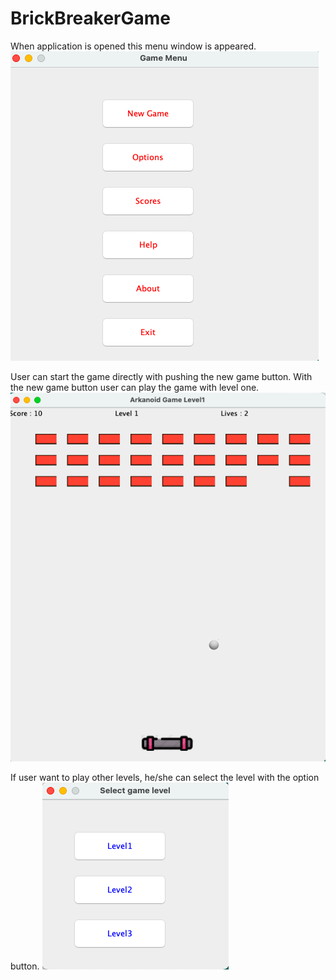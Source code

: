 # BrickBreakerGame
When application is opened this menu window is appeared.
![menu](https://github.com/dogayaglicioglu/BrickBreakerGame/blob/main/Screen%20Shot%202023-07-30%20at%2016.45.45.png)


User can start the game directly with pushing the new game button. With the new game button user can play the game with level one.
![level1](https://github.com/dogayaglicioglu/BrickBreakerGame/blob/main/Screen%20Shot%202023-07-30%20at%2016.45.58.png)


If user want to play other levels, he/she can select the level with the option button.
![options](https://github.com/dogayaglicioglu/BrickBreakerGame/blob/main/Screen%20Shot%202023-07-30%20at%2016.46.32.png)


